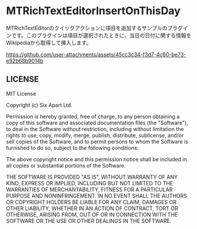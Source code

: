 # MTRichTextEditorInsertOnThisDay

MTRichTextEditorのクイックアクションに項目を追加するサンプルのプラグインです。このプラグインは項目が選択されたときに、当日の日付に関する情報をWikipediaから取得して挿入します。

https://github.com/user-attachments/assets/45cc3c34-f3d7-4c60-be73-e92b68b9014b

## LICENSE

MIT License

Copyright (c) Six Apart Ltd.

Permission is hereby granted, free of charge, to any person obtaining a copy of this software and associated documentation files (the "Software"), to deal in the Software without restriction, including without limitation the rights to use, copy, modify, merge, publish, distribute, sublicense, and/or sell copies of the Software, and to permit persons to whom the Software is furnished to do so, subject to the following conditions:

The above copyright notice and this permission notice shall be included in all copies or substantial portions of the Software.

THE SOFTWARE IS PROVIDED "AS IS", WITHOUT WARRANTY OF ANY KIND, EXPRESS OR IMPLIED, INCLUDING BUT NOT LIMITED TO THE WARRANTIES OF MERCHANTABILITY, FITNESS FOR A PARTICULAR PURPOSE AND NONINFRINGEMENT. IN NO EVENT SHALL THE AUTHORS OR COPYRIGHT HOLDERS BE LIABLE FOR ANY CLAIM, DAMAGES OR OTHER LIABILITY, WHETHER IN AN ACTION OF CONTRACT, TORT OR OTHERWISE, ARISING FROM, OUT OF OR IN CONNECTION WITH THE SOFTWARE OR THE USE OR OTHER DEALINGS IN THE SOFTWARE.
